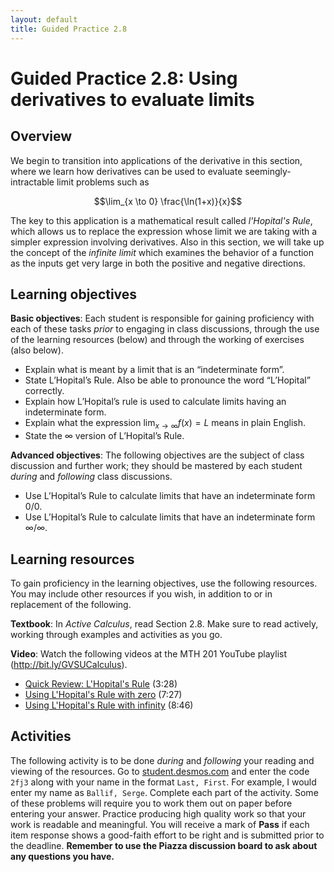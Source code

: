 ```yaml
---
layout: default
title: Guided Practice 2.8
---
```


# Guided Practice 2.8: Using derivatives to evaluate limits

## Overview

We begin to transition into applications of the derivative in this section, where we learn how derivatives can be used to evaluate seemingly-intractable limit problems such as 

$$\lim_{x \to 0} \frac{\ln(1+x)}{x}$$

The key to this application is a mathematical result called *l'Hopital's Rule*, which allows us to replace the expression whose limit we are taking with a simpler expression involving derivatives. Also in this section, we will take up the concept of the *infinite limit* which examines the behavior of a function as the inputs get very large in both the positive and negative directions. 

## Learning objectives

__Basic objectives__: Each student is responsible for gaining proficiency with each of these tasks _prior_ to engaging in class discussions, through the use of the learning resources (below) and through the working of exercises (also below). 

- Explain what is meant by a limit that is an “indeterminate form”. 
- State L’Hopital’s Rule. Also be able to pronounce the word “L’Hopital” correctly. 
- Explain how L’Hopital’s rule is used to calculate limits having an indeterminate form. 
- Explain what the expression $\displaystyle{\lim_{x \to \infty} f(x) = L}$ means in plain English.  
- State the $\infty$ version of L’Hopital’s Rule. 

__Advanced objectives__: The following objectives are the subject of class discussion and further work; they should be mastered by each student _during_ and _following_ class discussions. 

- Use L’Hopital’s Rule to calculate limits that have an indeterminate form 0/0.
- Use L’Hopital’s Rule to calculate limits that have an indeterminate form $\infty/\infty$. 

## Learning resources 

To gain proficiency in the learning objectives, use the following resources. You may include other resources if you wish, in addition to or in replacement of the following. 

__Textbook__: In _Active Calculus_, read Section 2.8. Make sure to read actively, working through examples and activities as you go. 

__Video__: Watch the following videos at the MTH 201 YouTube playlist (http://bit.ly/GVSUCalculus). 

- [Quick Review: L'Hopital's Rule](http://www.youtube.com/watch?v=KXGhzie3b8s) (3:28)
- [Using L'Hopital's Rule with zero](http://www.youtube.com/watch?v=flM7qVLdezY) (7:27)
- [Using L'Hopital's Rule with infinity](http://www.youtube.com/watch?v=wXXej6AmEKQ) (8:46)

## Activities

The following activity is to be done _during_ and _following_ your reading and viewing of the resources. Go to [student.desmos.com](https://student.desmos.com/?prepopulateCode=2fj3) and enter the code `2fj3` along with your name in the format `Last, First`. For example, I would enter my name as `Ballif, Serge`. Complete each part of the activity. Some of these problems will require you to work them out on paper before entering your answer. Practice producing high quality work so that your work is readable and meaningful. You will receive a mark of __Pass__ if each item response shows a good-faith effort to be right and is submitted prior to the deadline. __Remember to use the Piazza discussion board to ask about any questions you have.__
